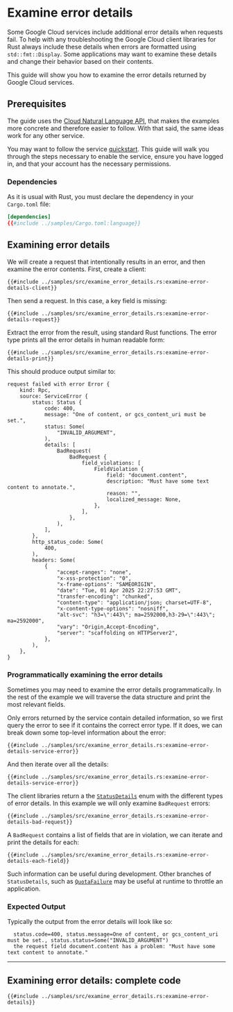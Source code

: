 <!-- 
Copyright 2025 Google LLC

Licensed under the Apache License, Version 2.0 (the "License");
you may not use this file except in compliance with the License.
You may obtain a copy of the License at

    https://www.apache.org/licenses/LICENSE-2.0

Unless required by applicable law or agreed to in writing, software
distributed under the License is distributed on an "AS IS" BASIS,
WITHOUT WARRANTIES OR CONDITIONS OF ANY KIND, either express or implied.
See the License for the specific language governing permissions and
limitations under the License.
-->

# Examine error details

Some Google Cloud services include additional error details when requests fail.
To help with any troubleshooting the Google Cloud client libraries for Rust
always include these details when errors are formatted using
`std::fmt::Display`. Some applications may want to examine these details and
change their behavior based on their contents.

This guide will show you how to examine the error details returned by Google
Cloud services.

## Prerequisites

The guide uses the [Cloud Natural Language API], that makes the examples more
concrete and therefore easier to follow. With that said, the same ideas work for
any other service.

You may want to follow the service [quickstart]. This guide will walk you
through the steps necessary to enable the service, ensure you have logged in,
and that your account has the necessary permissions.

### Dependencies

As it is usual with Rust, you must declare the dependency in your
`Cargo.toml` file:

```toml
[dependencies]
{{#include ../samples/Cargo.toml:language}}
```

## Examining error details

We will create a request that intentionally results in an error, and then
examine the error contents. First, create a client:

```rust,ignore
{{#include ../samples/src/examine_error_details.rs:examine-error-details-client}}
```

Then send a request. In this case, a key field is missing:

```rust,ignore
{{#include ../samples/src/examine_error_details.rs:examine-error-details-request}}
```

Extract the error from the result, using standard Rust functions. The error type
prints all the error details in human readable form:

```rust,ignore
{{#include ../samples/src/examine_error_details.rs:examine-error-details-print}}
```

This should produce output similar to:

```text
request failed with error Error {
    kind: Rpc,
    source: ServiceError {
        status: Status {
            code: 400,
            message: "One of content, or gcs_content_uri must be set.",
            status: Some(
                "INVALID_ARGUMENT",
            ),
            details: [
                BadRequest(
                    BadRequest {
                        field_violations: [
                            FieldViolation {
                                field: "document.content",
                                description: "Must have some text content to annotate.",
                                reason: "",
                                localized_message: None,
                            },
                        ],
                    },
                ),
            ],
        },
        http_status_code: Some(
            400,
        ),
        headers: Some(
            {
                "accept-ranges": "none",
                "x-xss-protection": "0",
                "x-frame-options": "SAMEORIGIN",
                "date": "Tue, 01 Apr 2025 22:27:53 GMT",
                "transfer-encoding": "chunked",
                "content-type": "application/json; charset=UTF-8",
                "x-content-type-options": "nosniff",
                "alt-svc": "h3=\":443\"; ma=2592000,h3-29=\":443\"; ma=2592000",
                "vary": "Origin,Accept-Encoding",
                "server": "scaffolding on HTTPServer2",
            },
        ),
    },
}
```

### Programmatically examining the error details

Sometimes you may need to examine the error details programmatically. In the
rest of the example we will traverse the data structure and print the most
relevant fields.

Only errors returned by the service contain detailed information, so we first
query the error to see if it contains the correct error type. If it does, we
can break down some top-level information about the error:

```rust,ignore
{{#include ../samples/src/examine_error_details.rs:examine-error-details-service-error}}
```

And then iterate over all the details:

```rust,ignore
{{#include ../samples/src/examine_error_details.rs:examine-error-details-service-error}}
```

The client libraries return a the [`StatusDetails`] enum with the different
types of error details. In this example we will only examine `BadRequest` errors:

```rust,ignore
{{#include ../samples/src/examine_error_details.rs:examine-error-details-bad-request}}
```

A `BadRequest` contains a list of fields that are in violation, we can iterate
and print the details for each:

```rust,ignore
{{#include ../samples/src/examine_error_details.rs:examine-error-details-each-field}}
```

Such information can be useful during development. Other branches of
`StatusDetails`, such as [`QuotaFailure`] may be useful at runtime to throttle
an application.

### Expected Output

Typically the output from the error details will look like so:

```text
  status.code=400, status.message=One of content, or gcs_content_uri must be set., status.status=Some("INVALID_ARGUMENT")
  the request field document.content has a problem: "Must have some text content to annotate."
```

______________________________________________________________________

## Examining error details: complete code

```rust,ignore
{{#include ../samples/src/examine_error_details.rs:examine-error-details}}
```

[cloud natural language api]: https://cloud.google.com/natural-language
[quickstart]: https://cloud.google.com/natural-language/docs/quickstarts
[`quotafailure`]: https://docs.rs/google-cloud-gax/latest/google_cloud_gax/error/rpc/enum.StatusDetails.html#variant.QuotaFailure
[`statusdetails`]: https://docs.rs/google-cloud-gax/latest/google_cloud_gax/error/rpc/enum.StatusDetails.html

